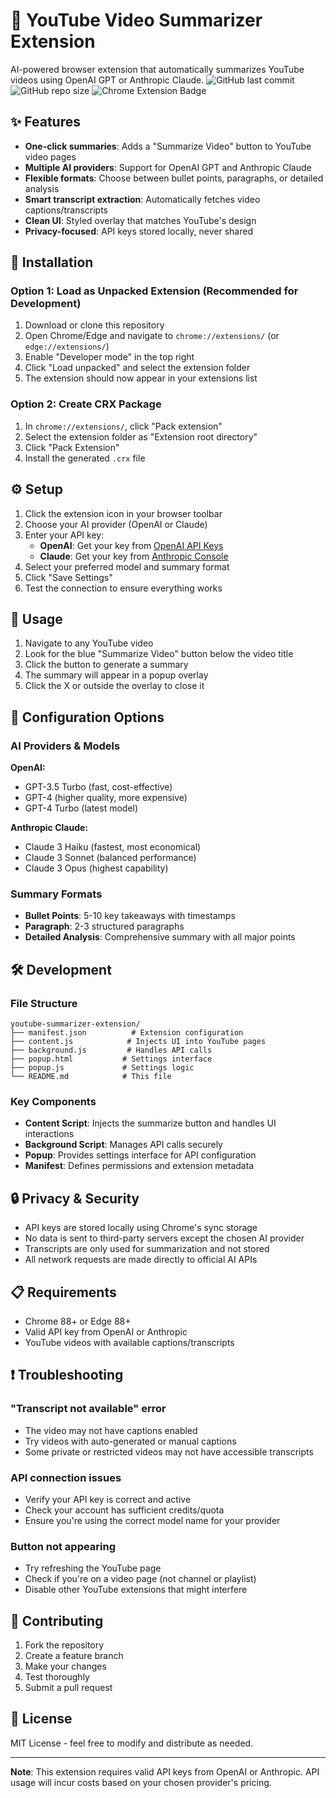 # 🎯 YouTube Video Summarizer Extension

AI-powered browser extension that automatically summarizes YouTube videos using OpenAI GPT or Anthropic Claude.
![GitHub last commit](https://img.shields.io/github/last-commit/CoachBear25/youtube-summarizer-extension)
![GitHub repo size](https://img.shields.io/github/repo-size/CoachBear25/youtube-summarizer-extension)
![Chrome Extension Badge](https://img.shields.io/badge/Chrome_Extension-Coming_Soon-blue)

## ✨ Features

- **One-click summaries**: Adds a "Summarize Video" button to YouTube video pages
- **Multiple AI providers**: Support for OpenAI GPT and Anthropic Claude
- **Flexible formats**: Choose between bullet points, paragraphs, or detailed analysis
- **Smart transcript extraction**: Automatically fetches video captions/transcripts
- **Clean UI**: Styled overlay that matches YouTube's design
- **Privacy-focused**: API keys stored locally, never shared

## 🚀 Installation

### Option 1: Load as Unpacked Extension (Recommended for Development)

1. Download or clone this repository
2. Open Chrome/Edge and navigate to `chrome://extensions/` (or `edge://extensions/`)
3. Enable "Developer mode" in the top right
4. Click "Load unpacked" and select the extension folder
5. The extension should now appear in your extensions list

### Option 2: Create CRX Package

1. In `chrome://extensions/`, click "Pack extension"
2. Select the extension folder as "Extension root directory"
3. Click "Pack Extension"
4. Install the generated `.crx` file

## ⚙️ Setup

1. Click the extension icon in your browser toolbar
2. Choose your AI provider (OpenAI or Claude)
3. Enter your API key:
   - **OpenAI**: Get your key from [OpenAI API Keys](https://platform.openai.com/api-keys)
   - **Claude**: Get your key from [Anthropic Console](https://console.anthropic.com/)
4. Select your preferred model and summary format
5. Click "Save Settings"
6. Test the connection to ensure everything works

## 📖 Usage

1. Navigate to any YouTube video
2. Look for the blue "Summarize Video" button below the video title
3. Click the button to generate a summary
4. The summary will appear in a popup overlay
5. Click the X or outside the overlay to close it

## 🔧 Configuration Options

### AI Providers & Models

**OpenAI:**
- GPT-3.5 Turbo (fast, cost-effective)
- GPT-4 (higher quality, more expensive)
- GPT-4 Turbo (latest model)

**Anthropic Claude:**
- Claude 3 Haiku (fastest, most economical)
- Claude 3 Sonnet (balanced performance)
- Claude 3 Opus (highest capability)

### Summary Formats

- **Bullet Points**: 5-10 key takeaways with timestamps
- **Paragraph**: 2-3 structured paragraphs
- **Detailed Analysis**: Comprehensive summary with all major points

## 🛠️ Development

### File Structure
```
youtube-summarizer-extension/
├── manifest.json          # Extension configuration
├── content.js            # Injects UI into YouTube pages
├── background.js         # Handles API calls
├── popup.html           # Settings interface
├── popup.js             # Settings logic
└── README.md            # This file
```

### Key Components

- **Content Script**: Injects the summarize button and handles UI interactions
- **Background Script**: Manages API calls securely
- **Popup**: Provides settings interface for API configuration
- **Manifest**: Defines permissions and extension metadata

## 🔒 Privacy & Security

- API keys are stored locally using Chrome's sync storage
- No data is sent to third-party servers except the chosen AI provider
- Transcripts are only used for summarization and not stored
- All network requests are made directly to official AI APIs

## 📋 Requirements

- Chrome 88+ or Edge 88+
- Valid API key from OpenAI or Anthropic
- YouTube videos with available captions/transcripts

## ❗ Troubleshooting

### "Transcript not available" error
- The video may not have captions enabled
- Try videos with auto-generated or manual captions
- Some private or restricted videos may not have accessible transcripts

### API connection issues
- Verify your API key is correct and active
- Check your account has sufficient credits/quota
- Ensure you're using the correct model name for your provider

### Button not appearing
- Try refreshing the YouTube page
- Check if you're on a video page (not channel or playlist)
- Disable other YouTube extensions that might interfere

## 🤝 Contributing

1. Fork the repository
2. Create a feature branch
3. Make your changes
4. Test thoroughly
5. Submit a pull request

## 📄 License

MIT License - feel free to modify and distribute as needed.

---

**Note**: This extension requires valid API keys from OpenAI or Anthropic. API usage will incur costs based on your chosen provider's pricing.
